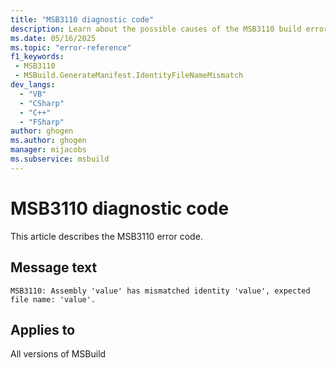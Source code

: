 ```yaml
---
title: "MSB3110 diagnostic code"
description: Learn about the possible causes of the MSB3110 build error, and get troubleshooting tips.
ms.date: 05/16/2025
ms.topic: "error-reference"
f1_keywords:
 - MSB3110
 - MSBuild.GenerateManifest.IdentityFileNameMismatch
dev_langs:
  - "VB"
  - "CSharp"
  - "C++"
  - "FSharp"
author: ghogen
ms.author: ghogen
manager: mijacobs
ms.subservice: msbuild
---
```


# MSB3110 diagnostic code

<!-- :::ErrorDefinitionDescription::: -->
<!-- :::editable-content name="introDescription"::: -->
This article describes the MSB3110 error code.
<!-- :::editable-content-end::: -->

## Message text

<!-- :::editable-content name="messageText"::: -->
`MSB3110: Assembly 'value' has mismatched identity 'value', expected file name: 'value'.`
<!-- :::editable-content-end::: -->
<!-- MSB3110: Assembly '{0}' has mismatched identity '{1}', expected file name: '{2}'. -->

<!-- :::editable-content name="postOutputDescription"::: -->
<!--
{StrBegin="MSB3110: "}
-->
<!-- :::editable-content-end::: -->
<!-- :::ErrorDefinitionDescription-end::: -->

## Applies to

All versions of MSBuild
